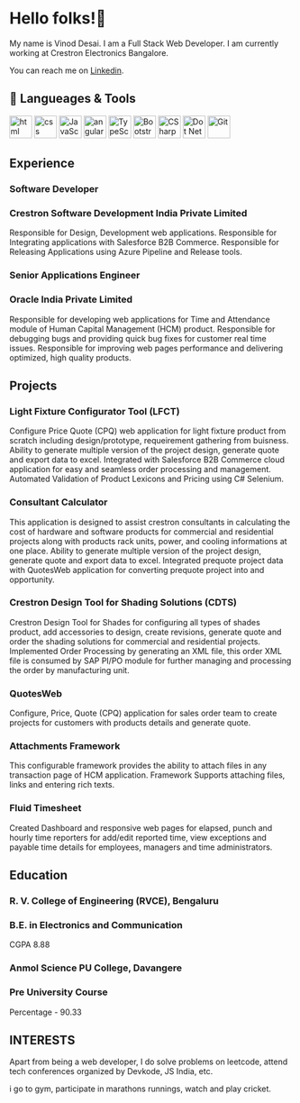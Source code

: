 # Hello folks!👋

My name is Vinod Desai. I am a Full Stack Web Developer. I am currently working at Crestron Electronics Bangalore.

You can reach me on [Linkedin](https://in.linkedin.com/in/vinoddesai147).

## 🔧 Langueages & Tools
<p align='left'>
  <img src="https://upload.wikimedia.org/wikipedia/commons/thumb/6/61/HTML5_logo_and_wordmark.svg/2048px-HTML5_logo_and_wordmark.svg.png" alt="html" width="40" height="40">
  <img src='https://upload.wikimedia.org/wikipedia/commons/thumb/d/d5/CSS3_logo_and_wordmark.svg/1200px-CSS3_logo_and_wordmark.svg.png' alt="css" width="40" height="40">
  <img src='https://upload.wikimedia.org/wikipedia/commons/6/6a/JavaScript-logo.png' height='40' width='40' alt="JavaScript">
  <img src="https://angular.io/assets/images/logos/angular/angular.svg" alt="angular" width="40" height="40"/>
  <img src="https://upload.wikimedia.org/wikipedia/commons/thumb/4/4c/Typescript_logo_2020.svg/240px-Typescript_logo_2020.svg.png" alt="TypeScript" width="40" height="40"/>
  <img src="https://upload.wikimedia.org/wikipedia/commons/thumb/b/b2/Bootstrap_logo.svg/240px-Bootstrap_logo.svg.png" alt="Bootstrap" width="40" height="40"/>
  <img src="https://upload.wikimedia.org/wikipedia/commons/thumb/0/0d/C_Sharp_wordmark.svg/240px-C_Sharp_wordmark.svg.png" alt="CSharp" width="40" height="40"/>
  <img src="https://upload.wikimedia.org/wikipedia/commons/thumb/a/a3/.NET_Logo.svg/240px-.NET_Logo.svg.png" alt="Dot Net Framework" width="40" height="40"/>
  <img src="https://upload.wikimedia.org/wikipedia/commons/thumb/e/e0/Git-logo.svg/240px-Git-logo.svg.png" alt="Git" width="40" height="40"/>
</p>

## Experience

### **Software Developer**
### Crestron Software Development India Private Limited
Responsible for Design, Development web applications.
Responsible for Integrating applications with Salesforce B2B Commerce.
Responsible for Releasing Applications using Azure Pipeline and Release tools.

### **Senior Applications Engineer**
### Oracle India Private Limited
Responsible for developing web applications for Time and Attendance module of Human Capital Management (HCM) product.
Responsible for debugging bugs and providing quick bug fixes for customer real time issues.
Responsible for improving web pages performance and delivering optimized, high quality products.

## Projects

### Light Fixture Configurator Tool (LFCT)
Configure Price Quote (CPQ) web application for light fixture product from scratch including design/prototype, requeirement gathering from buisness.
Ability to generate multiple version of the project design, generate quote and export data to excel.
Integrated with Salesforce B2B Commerce cloud application for easy and seamless order processing and management.
Automated Validation of Product Lexicons and Pricing using C# Selenium.

### Consultant Calculator
This application is designed to assist crestron consultants in calculating the cost of hardware and software products for commercial and residential projects along with products rack units, power, and cooling informations at one place.
Ability to generate multiple version of the project design, generate quote and export data to excel.
Integrated prequote project data with QuotesWeb application for converting prequote project into and opportunity.

### Crestron Design Tool for Shading Solutions (CDTS)
Crestron Design Tool for Shades for configuring all types of shades product, add accessories to design, create revisions, generate quote and order the shading solutions for commercial and residential projects.
Implemented Order Processing by generating an XML file, this order XML file is consumed by SAP PI/PO module for further managing and processing the order by manufacturing unit.

### QuotesWeb
Configure, Price, Quote (CPQ) application for sales order team to create projects for customers with products details and generate quote.

### Attachments Framework
This configurable framework provides the ability to attach files in any transaction page of HCM application.
Framework Supports attaching files, links and entering rich texts.

### Fluid Timesheet
Created Dashboard and responsive web pages for elapsed, punch and hourly time reporters for add/edit reported time, view exceptions and payable time details for employees, managers and time administrators.

## Education

### **R. V. College of Engineering (RVCE), Bengaluru**
### B.E. in Electronics and Communication
CGPA 8.88

### **Anmol Science PU College, Davangere**
### Pre University Course
Percentage - 90.33

## INTERESTS

Apart from being a web developer, I do solve problems on leetcode, attend tech conferences organized by Devkode, JS India, etc.

i go to gym, participate in marathons runnings, watch and play cricket.

